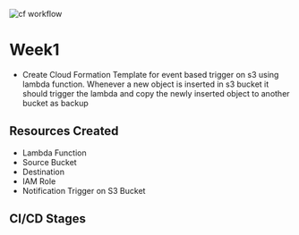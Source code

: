![cf workflow](https://github.com/404shades/RohanIPATrainingAWS/actions/workflows/deploy-ci-cd.yml/badge.svg)

# Week1
- Create Cloud Formation Template for event based trigger on s3 using lambda function. Whenever a new object is inserted in s3 bucket it should trigger the lambda and copy the newly inserted object to another bucket as backup

## Resources Created
- Lambda Function
- Source Bucket
- Destination
- IAM Role
- Notification Trigger on S3 Bucket

## CI/CD Stages



